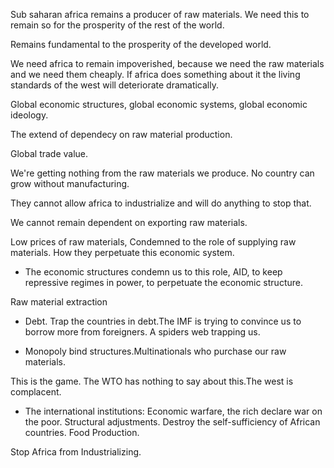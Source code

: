 Sub saharan africa remains a producer of raw materials. We need this to remain
so for the prosperity of the rest of the world.


Remains fundamental to the prosperity of the developed world.


We need africa to remain impoverished, because we need the raw materials and we
need them cheaply. If africa does something about it the living standards of the
west will deteriorate dramatically.

Global economic structures, global economic systems, global economic ideology.


The extend of dependecy on raw material production.

Global trade value.

We're getting nothing from the raw materials we produce.
No country can grow without manufacturing.

They cannot allow africa to industrialize and will do anything to stop that.

We cannot remain dependent on exporting raw materials.

Low prices of raw materials, Condemned to the role of supplying raw materials.
How they perpetuate this economic system.

- The economic structures condemn us to this role, AID, to keep repressive
regimes in power, to perpetuate the economic structure.


Raw material extraction

- Debt. Trap the countries in debt.The IMF is trying to convince us to borrow
more from foreigners. A spiders web trapping us.

- Monopoly bind structures.Multinationals who purchase our raw materials.

This is the game. The WTO has nothing to say about this.The west is complacent.

- The international institutions: Economic warfare, the rich declare war on the
poor.
Structural adjustments.
Destroy the self-sufficiency of African countries. Food Production.

Stop Africa from Industrializing.
